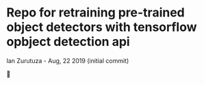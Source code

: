 Repo for retraining pre-trained object detectors with tensorflow opbject detection api
======================================================================================

Ian Zurutuza - Aug, 22 2019 (initial commit)

:tada: